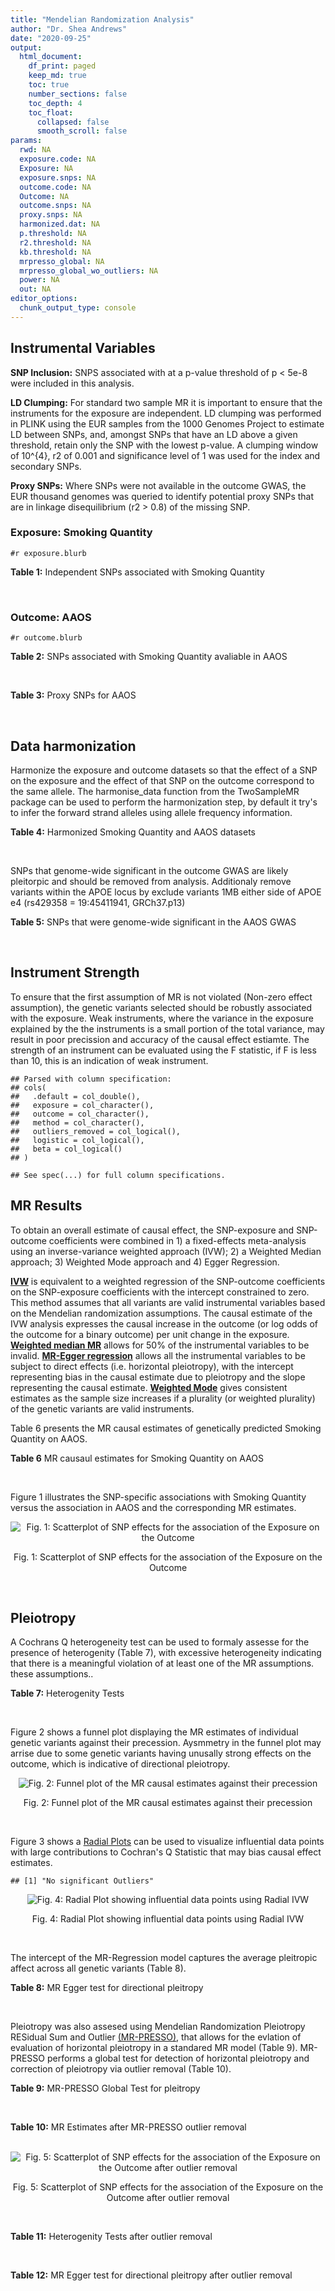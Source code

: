 ```yaml
---
title: "Mendelian Randomization Analysis"
author: "Dr. Shea Andrews"
date: "2020-09-25"
output:
  html_document:
    df_print: paged
    keep_md: true
    toc: true
    number_sections: false
    toc_depth: 4
    toc_float:
      collapsed: false
      smooth_scroll: false
params:
  rwd: NA
  exposure.code: NA
  Exposure: NA
  exposure.snps: NA
  outcome.code: NA
  Outcome: NA
  outcome.snps: NA
  proxy.snps: NA
  harmonized.dat: NA
  p.threshold: NA
  r2.threshold: NA
  kb.threshold: NA
  mrpresso_global: NA
  mrpresso_global_wo_outliers: NA
  power: NA
  out: NA
editor_options:
  chunk_output_type: console
---
```







## Instrumental Variables
**SNP Inclusion:** SNPS associated with at a p-value threshold of p < 5e-8 were included in this analysis.
<br>

**LD Clumping:** For standard two sample MR it is important to ensure that the instruments for the exposure are independent. LD clumping was performed in PLINK using the EUR samples from the 1000 Genomes Project to estimate LD between SNPs, and, amongst SNPs that have an LD above a given threshold, retain only the SNP with the lowest p-value. A clumping window of 10^{4}, r2 of 0.001 and significance level of 1 was used for the index and secondary SNPs.
<br>

**Proxy SNPs:** Where SNPs were not available in the outcome GWAS, the EUR thousand genomes was queried to identify potential proxy SNPs that are in linkage disequilibrium (r2 > 0.8) of the missing SNP.
<br>

### Exposure: Smoking Quantity
`#r exposure.blurb`
<br>

**Table 1:** Independent SNPs associated with Smoking Quantity
<div data-pagedtable="false">
  <script data-pagedtable-source type="application/json">
{"columns":[{"label":["SNP"],"name":[1],"type":["chr"],"align":["left"]},{"label":["CHROM"],"name":[2],"type":["dbl"],"align":["right"]},{"label":["POS"],"name":[3],"type":["dbl"],"align":["right"]},{"label":["REF"],"name":[4],"type":["chr"],"align":["left"]},{"label":["ALT"],"name":[5],"type":["chr"],"align":["left"]},{"label":["AF"],"name":[6],"type":["dbl"],"align":["right"]},{"label":["BETA"],"name":[7],"type":["dbl"],"align":["right"]},{"label":["SE"],"name":[8],"type":["dbl"],"align":["right"]},{"label":["Z"],"name":[9],"type":["dbl"],"align":["right"]},{"label":["P"],"name":[10],"type":["dbl"],"align":["right"]},{"label":["N"],"name":[11],"type":["dbl"],"align":["right"]},{"label":["TRAIT"],"name":[12],"type":["chr"],"align":["left"]}],"data":[{"1":"rs6663484","2":"1","3":"33878554","4":"T","5":"G","6":"0.3572470","7":"0.009431570","8":"0.001715454","9":"5.498","10":"3.843e-08","11":"335394","12":"Cigarettes_Per_Day"},{"1":"rs11264100","2":"1","3":"35591626","4":"A","5":"G","6":"0.8814240","7":"-0.010396900","8":"0.001714250","9":"-6.065","10":"1.323e-09","11":"335394","12":"Cigarettes_Per_Day"},{"1":"rs2072659","2":"1","3":"154548521","4":"C","5":"G","6":"0.1007260","7":"-0.012620500","8":"0.001711486","9":"-7.374","10":"1.659e-13","11":"335394","12":"Cigarettes_Per_Day"},{"1":"rs34973462","2":"1","3":"175993820","4":"C","5":"T","6":"0.4145770","7":"0.010078692","8":"0.001714646","9":"5.878","10":"4.157e-09","11":"335394","12":"Cigarettes_Per_Day"},{"1":"rs7599488","2":"2","3":"60718347","4":"C","5":"T","6":"0.4428680","7":"0.009946318","8":"0.001709871","9":"5.817","10":"5.974e-09","11":"337334","12":"Cigarettes_Per_Day"},{"1":"rs78408772","2":"2","3":"62710608","4":"C","5":"T","6":"0.0813701","7":"-0.009453846","8":"0.001710484","9":"-5.527","10":"3.250e-08","11":"337334","12":"Cigarettes_Per_Day"},{"1":"rs10204824","2":"2","3":"148372720","4":"A","5":"G","6":"0.5798550","7":"-0.012300300","8":"0.001706952","9":"-7.206","10":"5.754e-13","11":"337334","12":"Cigarettes_Per_Day"},{"1":"rs2084533","2":"3","3":"16872929","4":"C","5":"T","6":"0.3500730","7":"0.010643680","8":"0.001709005","9":"6.228","10":"4.718e-10","11":"337334","12":"Cigarettes_Per_Day"},{"1":"rs7431710","2":"3","3":"48935583","4":"G","5":"A","6":"0.6480000","7":"-0.012329218","8":"0.001711441","9":"-7.204","10":"5.832e-13","11":"335553","12":"Cigarettes_Per_Day"},{"1":"rs58889493","2":"3","3":"85622699","4":"T","5":"A","6":"0.6837700","7":"0.009410614","8":"0.001715074","9":"5.487","10":"4.095e-08","11":"335553","12":"Cigarettes_Per_Day"},{"1":"rs699165","2":"3","3":"136224697","4":"A","5":"G","6":"0.8056560","7":"0.009942930","8":"0.001709877","9":"5.815","10":"6.079e-09","11":"337334","12":"Cigarettes_Per_Day"},{"1":"rs28813180","2":"3","3":"158083918","4":"G","5":"A","6":"0.5027290","7":"-0.011008200","8":"0.001708552","9":"-6.443","10":"1.169e-10","11":"337334","12":"Cigarettes_Per_Day"},{"1":"rs1024323","2":"4","3":"3006043","4":"C","5":"T","6":"0.4675490","7":"-0.009949721","8":"0.001709868","9":"-5.819","10":"5.926e-09","11":"337334","12":"Cigarettes_Per_Day"},{"1":"rs11940255","2":"4","3":"67086288","4":"G","5":"A","6":"0.6773900","7":"-0.010943792","8":"0.001708633","9":"-6.405","10":"1.504e-10","11":"337334","12":"Cigarettes_Per_Day"},{"1":"rs10018253","2":"4","3":"67961464","4":"A","5":"C","6":"0.3268620","7":"0.022056800","8":"0.003634931","9":"6.068","10":"1.295e-09","11":"73380","12":"Cigarettes_Per_Day"},{"1":"rs7766641","2":"6","3":"26184102","4":"G","5":"A","6":"0.3434330","7":"-0.010904588","8":"0.001713211","9":"-6.365","10":"1.954e-10","11":"335553","12":"Cigarettes_Per_Day"},{"1":"rs215600","2":"7","3":"32333642","4":"G","5":"A","6":"0.6815510","7":"-0.016194228","8":"0.001702147","9":"-9.514","10":"1.829e-21","11":"337334","12":"Cigarettes_Per_Day"},{"1":"rs62447179","2":"7","3":"50339609","4":"G","5":"A","6":"0.3121600","7":"-0.009971783","8":"0.001709839","9":"-5.832","10":"5.466e-09","11":"337334","12":"Cigarettes_Per_Day"},{"1":"rs2741351","2":"8","3":"27418040","4":"A","5":"C","6":"0.8433190","7":"0.011704500","8":"0.001707690","9":"6.854","10":"7.189e-12","11":"337334","12":"Cigarettes_Per_Day"},{"1":"rs4236926","2":"8","3":"42578059","4":"T","5":"G","6":"0.7646630","7":"0.020466200","8":"0.001696893","9":"12.061","10":"1.700e-33","11":"337334","12":"Cigarettes_Per_Day"},{"1":"rs790564","2":"8","3":"64604218","4":"A","5":"C","6":"0.7583510","7":"-0.011035300","8":"0.001708519","9":"-6.459","10":"1.055e-10","11":"337334","12":"Cigarettes_Per_Day"},{"1":"rs112151537","2":"9","3":"136455785","4":"C","5":"T","6":"0.0419238","7":"0.012560790","8":"0.001706629","9":"7.360","10":"1.833e-13","11":"337334","12":"Cigarettes_Per_Day"},{"1":"rs3025383","2":"9","3":"136502369","4":"T","5":"C","6":"0.1737550","7":"-0.017286900","8":"0.001700802","9":"-10.164","10":"2.856e-24","11":"337334","12":"Cigarettes_Per_Day"},{"1":"rs11186852","2":"10","3":"93962124","4":"T","5":"C","6":"0.2589970","7":"0.009375700","8":"0.001710582","9":"5.481","10":"4.225e-08","11":"337334","12":"Cigarettes_Per_Day"},{"1":"rs7951365","2":"11","3":"16377044","4":"T","5":"C","6":"0.2905450","7":"0.011608000","8":"0.001707809","9":"6.797","10":"1.066e-11","11":"337334","12":"Cigarettes_Per_Day"},{"1":"rs10742683","2":"11","3":"43667625","4":"G","5":"A","6":"0.4711050","7":"-0.009435166","8":"0.001710509","9":"-5.516","10":"3.470e-08","11":"337334","12":"Cigarettes_Per_Day"},{"1":"rs113001570","2":"11","3":"46737412","4":"A","5":"T","6":"0.0538378","7":"0.010525000","8":"0.001709153","9":"6.158","10":"7.383e-10","11":"337334","12":"Cigarettes_Per_Day"},{"1":"rs7125588","2":"11","3":"113436072","4":"A","5":"G","6":"0.3864800","7":"-0.011853500","8":"0.001707506","9":"-6.942","10":"3.875e-12","11":"337334","12":"Cigarettes_Per_Day"},{"1":"rs11846838","2":"14","3":"104184737","4":"G","5":"A","6":"0.3943150","7":"0.010082117","8":"0.001709703","9":"5.897","10":"3.700e-09","11":"337334","12":"Cigarettes_Per_Day"},{"1":"rs632811","2":"15","3":"59155050","4":"A","5":"G","6":"0.3428420","7":"-0.011826700","8":"0.001832742","9":"-6.453","10":"1.097e-10","11":"292829","12":"Cigarettes_Per_Day"},{"1":"rs10519203","2":"15","3":"78814046","4":"G","5":"A","6":"0.6650290","7":"-0.060766535","8":"0.001663652","9":"-36.526","10":"4.310e-292","11":"330721","12":"Cigarettes_Per_Day"},{"1":"rs4887093","2":"15","3":"79043853","4":"C","5":"G","6":"0.3424310","7":"-0.030542300","8":"0.003612337","9":"-8.455","10":"2.780e-17","11":"73380","12":"Cigarettes_Per_Day"},{"1":"rs182317","2":"15","3":"89943601","4":"G","5":"T","6":"0.3247800","7":"-0.010572371","8":"0.001726101","9":"-6.125","10":"9.082e-10","11":"330721","12":"Cigarettes_Per_Day"},{"1":"rs1592485","2":"16","3":"52093549","4":"C","5":"A","6":"0.6552290","7":"-0.011163824","8":"0.001713294","9":"-6.516","10":"7.210e-11","11":"335394","12":"Cigarettes_Per_Day"},{"1":"rs12924872","2":"16","3":"69552215","4":"C","5":"T","6":"0.4650860","7":"-0.009492899","8":"0.001715378","9":"-5.534","10":"3.130e-08","11":"335394","12":"Cigarettes_Per_Day"},{"1":"rs258321","2":"16","3":"89756473","4":"A","5":"G","6":"0.3990170","7":"0.011058400","8":"0.001713425","9":"6.454","10":"1.086e-10","11":"335394","12":"Cigarettes_Per_Day"},{"1":"rs4485470","2":"18","3":"62125063","4":"G","5":"A","6":"0.6147690","7":"-0.010643685","8":"0.001709005","9":"-6.228","10":"4.729e-10","11":"337334","12":"Cigarettes_Per_Day"},{"1":"rs59208569","2":"19","3":"4044424","4":"G","5":"C","6":"0.8391680","7":"0.010931927","8":"0.001708648","9":"6.398","10":"1.576e-10","11":"337334","12":"Cigarettes_Per_Day"},{"1":"rs34406232","2":"19","3":"41305530","4":"C","5":"A","6":"0.0251468","7":"-0.016630341","8":"0.001718543","9":"-9.677","10":"3.793e-22","11":"330721","12":"Cigarettes_Per_Day"},{"1":"rs56113850","2":"19","3":"41353107","4":"T","5":"C","6":"0.5750370","7":"0.036126600","8":"0.001694336","9":"21.322","10":"7.140e-101","11":"330721","12":"Cigarettes_Per_Day"},{"1":"rs117875279","2":"19","3":"41498715","4":"G","5":"A","6":"0.0172289","7":"-0.010721377","8":"0.001725914","9":"-6.212","10":"5.230e-10","11":"330721","12":"Cigarettes_Per_Day"},{"1":"rs6078373","2":"20","3":"11863500","4":"G","5":"A","6":"0.4282090","7":"0.011213272","8":"0.001708299","9":"6.564","10":"5.243e-11","11":"337334","12":"Cigarettes_Per_Day"},{"1":"rs1737894","2":"20","3":"31054702","4":"C","5":"G","6":"0.4553280","7":"0.011746800","8":"0.001707638","9":"6.879","10":"6.042e-12","11":"337334","12":"Cigarettes_Per_Day"},{"1":"rs2273500","2":"20","3":"61986949","4":"T","5":"C","6":"0.1678790","7":"0.018190100","8":"0.001699691","9":"10.702","10":"9.928e-27","11":"337334","12":"Cigarettes_Per_Day"},{"1":"rs7281463","2":"21","3":"40520783","4":"A","5":"C","6":"0.3389620","7":"0.009589740","8":"0.001710316","9":"5.607","10":"2.061e-08","11":"337334","12":"Cigarettes_Per_Day"}],"options":{"columns":{"min":{},"max":[10]},"rows":{"min":[10],"max":[10]},"pages":{}}}
  </script>
</div>
<br>

### Outcome: AAOS
`#r outcome.blurb`
<br>

**Table 2:** SNPs associated with Smoking Quantity avaliable in AAOS
<div data-pagedtable="false">
  <script data-pagedtable-source type="application/json">
{"columns":[{"label":["SNP"],"name":[1],"type":["chr"],"align":["left"]},{"label":["CHROM"],"name":[2],"type":["dbl"],"align":["right"]},{"label":["POS"],"name":[3],"type":["dbl"],"align":["right"]},{"label":["REF"],"name":[4],"type":["chr"],"align":["left"]},{"label":["ALT"],"name":[5],"type":["chr"],"align":["left"]},{"label":["AF"],"name":[6],"type":["dbl"],"align":["right"]},{"label":["BETA"],"name":[7],"type":["dbl"],"align":["right"]},{"label":["SE"],"name":[8],"type":["dbl"],"align":["right"]},{"label":["Z"],"name":[9],"type":["dbl"],"align":["right"]},{"label":["P"],"name":[10],"type":["dbl"],"align":["right"]},{"label":["N"],"name":[11],"type":["dbl"],"align":["right"]},{"label":["TRAIT"],"name":[12],"type":["chr"],"align":["left"]}],"data":[{"1":"rs6663484","2":"1","3":"33878554","4":"T","5":"G","6":"0.3541","7":"-0.0279","8":"0.0143","9":"-1.9510500","10":"0.051180","11":"40255","12":"AAOS"},{"1":"rs11264100","2":"1","3":"35591626","4":"A","5":"G","6":"0.8889","7":"-0.0297","8":"0.0420","9":"-0.7071430","10":"0.479200","11":"40255","12":"AAOS"},{"1":"rs2072659","2":"1","3":"154548521","4":"C","5":"G","6":"0.1113","7":"-0.0228","8":"0.0518","9":"-0.4401540","10":"0.660300","11":"40255","12":"AAOS"},{"1":"rs34973462","2":"1","3":"175993820","4":"C","5":"T","6":"0.3430","7":"-0.0224","8":"0.0130","9":"-1.7230769","10":"0.085150","11":"40255","12":"AAOS"},{"1":"rs7599488","2":"2","3":"60718347","4":"C","5":"T","6":"0.4209","7":"-0.0049","8":"0.0195","9":"-0.2512821","10":"0.801700","11":"40255","12":"AAOS"},{"1":"rs78408772","2":"2","3":"62710608","4":"C","5":"T","6":"0.1124","7":"0.0333","8":"0.0419","9":"0.7947494","10":"0.426700","11":"40255","12":"AAOS"},{"1":"rs10204824","2":"2","3":"148372720","4":"A","5":"G","6":"0.6676","7":"-0.0262","8":"0.0273","9":"-0.9597070","10":"0.337300","11":"40255","12":"AAOS"},{"1":"rs2084533","2":"3","3":"16872929","4":"C","5":"T","6":"0.3091","7":"0.0099","8":"0.0132","9":"0.7500000","10":"0.455600","11":"40255","12":"AAOS"},{"1":"rs7431710","2":"3","3":"48935583","4":"G","5":"A","6":"0.6491","7":"0.0091","8":"0.0127","9":"0.7165354","10":"0.472700","11":"40255","12":"AAOS"},{"1":"rs58889493","2":"3","3":"85622699","4":"T","5":"A","6":"0.6195","7":"0.0227","8":"0.0263","9":"0.8631179","10":"0.387400","11":"40255","12":"AAOS"},{"1":"rs699165","2":"3","3":"136224697","4":"A","5":"G","6":"0.7263","7":"-0.0186","8":"0.0293","9":"-0.6348120","10":"0.524800","11":"40255","12":"AAOS"},{"1":"rs28813180","2":"3","3":"158083918","4":"G","5":"A","6":"0.5016","7":"0.0036","8":"0.0121","9":"0.2975207","10":"0.767500","11":"40255","12":"AAOS"},{"1":"rs1024323","2":"4","3":"3006043","4":"C","5":"T","6":"0.3766","7":"-0.0026","8":"0.0124","9":"-0.2096774","10":"0.833100","11":"40255","12":"AAOS"},{"1":"rs11940255","2":"4","3":"67086288","4":"G","5":"A","6":"0.6939","7":"-0.0251","8":"0.0148","9":"-1.6959459","10":"0.089990","11":"40255","12":"AAOS"},{"1":"rs10018253","2":"4","3":"67961464","4":"A","5":"C","6":"0.2547","7":"-0.0114","8":"0.0139","9":"-0.8201440","10":"0.414300","11":"40255","12":"AAOS"},{"1":"rs7766641","2":"6","3":"26184102","4":"G","5":"A","6":"0.2708","7":"0.0023","8":"0.0212","9":"0.1084906","10":"0.914700","11":"40255","12":"AAOS"},{"1":"rs215600","2":"7","3":"32333642","4":"G","5":"A","6":"0.6426","7":"-0.0250","8":"0.0126","9":"-1.9841270","10":"0.046860","11":"40255","12":"AAOS"},{"1":"rs62447179","2":"7","3":"50339609","4":"G","5":"A","6":"0.2907","7":"0.0113","8":"0.0151","9":"0.7483444","10":"0.453100","11":"40255","12":"AAOS"},{"1":"rs2741351","2":"8","3":"27418040","4":"A","5":"C","6":"0.8331","7":"0.0329","8":"0.0253","9":"1.3004000","10":"0.192500","11":"40255","12":"AAOS"},{"1":"rs4236926","2":"8","3":"42578059","4":"T","5":"G","6":"0.7782","7":"0.0377","8":"0.0233","9":"1.6180300","10":"0.105000","11":"40255","12":"AAOS"},{"1":"rs790564","2":"8","3":"64604218","4":"A","5":"C","6":"0.7271","7":"0.0210","8":"0.0151","9":"1.3907300","10":"0.165400","11":"40255","12":"AAOS"},{"1":"rs112151537","2":"9","3":"136455785","4":"C","5":"T","6":"0.0521","7":"-0.0097","8":"0.0734","9":"-0.1321526","10":"0.894700","11":"40255","12":"AAOS"},{"1":"rs3025383","2":"9","3":"136502369","4":"T","5":"C","6":"0.1812","7":"-0.0328","8":"0.0255","9":"-1.2862700","10":"0.197700","11":"40255","12":"AAOS"},{"1":"rs11186852","2":"10","3":"93962124","4":"T","5":"C","6":"0.2868","7":"-0.0056","8":"0.0150","9":"-0.3733330","10":"0.709900","11":"40255","12":"AAOS"},{"1":"rs7951365","2":"11","3":"16377044","4":"T","5":"C","6":"0.3203","7":"0.0415","8":"0.0131","9":"3.1679400","10":"0.001540","11":"40255","12":"AAOS"},{"1":"rs10742683","2":"11","3":"43667625","4":"G","5":"A","6":"0.4129","7":"-0.0102","8":"0.0193","9":"-0.5284974","10":"0.597800","11":"40255","12":"AAOS"},{"1":"rs113001570","2":"11","3":"46737412","4":"A","5":"T","6":"0.0548","7":"-0.0105","8":"0.0589","9":"-0.1782680","10":"0.858700","11":"40255","12":"AAOS"},{"1":"rs7125588","2":"11","3":"113436072","4":"A","5":"G","6":"0.4382","7":"-0.0224","8":"0.0123","9":"-1.8211400","10":"0.068210","11":"40255","12":"AAOS"},{"1":"rs11846838","2":"14","3":"104184737","4":"G","5":"A","6":"0.3064","7":"-0.0373","8":"0.0281","9":"-1.3274021","10":"0.183700","11":"40255","12":"AAOS"},{"1":"rs632811","2":"15","3":"59155050","4":"A","5":"G","6":"0.3167","7":"-0.0841","8":"0.0285","9":"-2.9508800","10":"0.003204","11":"40255","12":"AAOS"},{"1":"rs10519203","2":"15","3":"78814046","4":"G","5":"A","6":"0.6596","7":"0.0016","8":"0.0129","9":"0.1240310","10":"0.901300","11":"40255","12":"AAOS"},{"1":"rs4887093","2":"15","3":"79043853","4":"C","5":"T","6":"0.9711","7":"0.1480","8":"0.1435","9":"1.0313589","10":"0.302300","11":"40255","12":"AAOS"},{"1":"rs182317","2":"15","3":"89943601","4":"G","5":"T","6":"0.3373","7":"0.0030","8":"0.0277","9":"0.1083032","10":"0.912500","11":"40255","12":"AAOS"},{"1":"rs1592485","2":"16","3":"52093549","4":"C","5":"A","6":"0.6119","7":"-0.0171","8":"0.0124","9":"-1.3790323","10":"0.166500","11":"40255","12":"AAOS"},{"1":"rs12924872","2":"16","3":"69552215","4":"C","5":"T","6":"0.4668","7":"-0.0181","8":"0.0137","9":"-1.3211679","10":"0.187800","11":"40255","12":"AAOS"},{"1":"rs258321","2":"16","3":"89756473","4":"A","5":"G","6":"0.4758","7":"-0.0198","8":"0.0260","9":"-0.7615380","10":"0.447500","11":"40255","12":"AAOS"},{"1":"rs4485470","2":"18","3":"62125063","4":"G","5":"A","6":"0.5787","7":"-0.0376","8":"0.0261","9":"-1.4406130","10":"0.149900","11":"40255","12":"AAOS"},{"1":"rs59208569","2":"19","3":"4044424","4":"G","5":"C","6":"0.8208","7":"0.0491","8":"0.0365","9":"1.3452055","10":"0.179200","11":"40255","12":"AAOS"},{"1":"rs34406232","2":"19","3":"41305530","4":"C","5":"A","6":"0.0234","7":"0.0541","8":"0.0453","9":"1.1942605","10":"0.232700","11":"40255","12":"AAOS"},{"1":"rs56113850","2":"19","3":"41353107","4":"T","5":"C","6":"0.5553","7":"-0.0297","8":"0.0289","9":"-1.0276800","10":"0.303700","11":"40255","12":"AAOS"},{"1":"rs117875279","2":"19","3":"41498715","4":"G","5":"A","6":"0.0116","7":"0.0813","8":"0.0664","9":"1.2243976","10":"0.220900","11":"40255","12":"AAOS"},{"1":"rs6078373","2":"20","3":"11863500","4":"G","5":"A","6":"0.3981","7":"0.0067","8":"0.0125","9":"0.5360000","10":"0.589300","11":"40255","12":"AAOS"},{"1":"rs1737894","2":"20","3":"31054702","4":"C","5":"G","6":"0.3784","7":"-0.0050","8":"0.0195","9":"-0.2564100","10":"0.797800","11":"40255","12":"AAOS"},{"1":"rs2273500","2":"20","3":"61986949","4":"T","5":"C","6":"0.1516","7":"0.0176","8":"0.0443","9":"0.3972910","10":"0.690300","11":"40255","12":"AAOS"},{"1":"rs7281463","2":"21","3":"40520783","4":"A","5":"C","6":"0.4175","7":"-0.0183","8":"0.0137","9":"-1.3357700","10":"0.181800","11":"40255","12":"AAOS"}],"options":{"columns":{"min":{},"max":[10]},"rows":{"min":[10],"max":[10]},"pages":{}}}
  </script>
</div>
<br>

**Table 3:** Proxy SNPs for AAOS
<div data-pagedtable="false">
  <script data-pagedtable-source type="application/json">
{"columns":[{"label":["proxy.outcome"],"name":[1],"type":["lgl"],"align":["right"]},{"label":["target_snp"],"name":[2],"type":["lgl"],"align":["right"]},{"label":["proxy_snp"],"name":[3],"type":["lgl"],"align":["right"]},{"label":["ld.r2"],"name":[4],"type":["lgl"],"align":["right"]},{"label":["Dprime"],"name":[5],"type":["lgl"],"align":["right"]},{"label":["ref.proxy"],"name":[6],"type":["lgl"],"align":["right"]},{"label":["alt.proxy"],"name":[7],"type":["lgl"],"align":["right"]},{"label":["CHROM"],"name":[8],"type":["lgl"],"align":["right"]},{"label":["POS"],"name":[9],"type":["lgl"],"align":["right"]},{"label":["ALT.proxy"],"name":[10],"type":["lgl"],"align":["right"]},{"label":["REF.proxy"],"name":[11],"type":["lgl"],"align":["right"]},{"label":["AF"],"name":[12],"type":["lgl"],"align":["right"]},{"label":["BETA"],"name":[13],"type":["lgl"],"align":["right"]},{"label":["SE"],"name":[14],"type":["lgl"],"align":["right"]},{"label":["P"],"name":[15],"type":["lgl"],"align":["right"]},{"label":["N"],"name":[16],"type":["lgl"],"align":["right"]},{"label":["ref"],"name":[17],"type":["lgl"],"align":["right"]},{"label":["alt"],"name":[18],"type":["lgl"],"align":["right"]},{"label":["ALT"],"name":[19],"type":["lgl"],"align":["right"]},{"label":["REF"],"name":[20],"type":["lgl"],"align":["right"]},{"label":["PHASE"],"name":[21],"type":["lgl"],"align":["right"]}],"data":[{"1":"NA","2":"NA","3":"NA","4":"NA","5":"NA","6":"NA","7":"NA","8":"NA","9":"NA","10":"NA","11":"NA","12":"NA","13":"NA","14":"NA","15":"NA","16":"NA","17":"NA","18":"NA","19":"NA","20":"NA","21":"NA"}],"options":{"columns":{"min":{},"max":[10]},"rows":{"min":[10],"max":[10]},"pages":{}}}
  </script>
</div>
<br>

## Data harmonization
Harmonize the exposure and outcome datasets so that the effect of a SNP on the exposure and the effect of that SNP on the outcome correspond to the same allele. The harmonise_data function from the TwoSampleMR package can be used to perform the harmonization step, by default it try's to infer the forward strand alleles using allele frequency information.
<br>

**Table 4:** Harmonized Smoking Quantity and AAOS datasets
<div data-pagedtable="false">
  <script data-pagedtable-source type="application/json">
{"columns":[{"label":["SNP"],"name":[1],"type":["chr"],"align":["left"]},{"label":["effect_allele.exposure"],"name":[2],"type":["chr"],"align":["left"]},{"label":["other_allele.exposure"],"name":[3],"type":["chr"],"align":["left"]},{"label":["effect_allele.outcome"],"name":[4],"type":["chr"],"align":["left"]},{"label":["other_allele.outcome"],"name":[5],"type":["chr"],"align":["left"]},{"label":["beta.exposure"],"name":[6],"type":["dbl"],"align":["right"]},{"label":["beta.outcome"],"name":[7],"type":["dbl"],"align":["right"]},{"label":["eaf.exposure"],"name":[8],"type":["dbl"],"align":["right"]},{"label":["eaf.outcome"],"name":[9],"type":["dbl"],"align":["right"]},{"label":["remove"],"name":[10],"type":["lgl"],"align":["right"]},{"label":["palindromic"],"name":[11],"type":["lgl"],"align":["right"]},{"label":["ambiguous"],"name":[12],"type":["lgl"],"align":["right"]},{"label":["id.outcome"],"name":[13],"type":["chr"],"align":["left"]},{"label":["chr.outcome"],"name":[14],"type":["dbl"],"align":["right"]},{"label":["pos.outcome"],"name":[15],"type":["dbl"],"align":["right"]},{"label":["se.outcome"],"name":[16],"type":["dbl"],"align":["right"]},{"label":["z.outcome"],"name":[17],"type":["dbl"],"align":["right"]},{"label":["pval.outcome"],"name":[18],"type":["dbl"],"align":["right"]},{"label":["samplesize.outcome"],"name":[19],"type":["dbl"],"align":["right"]},{"label":["outcome"],"name":[20],"type":["chr"],"align":["left"]},{"label":["mr_keep.outcome"],"name":[21],"type":["lgl"],"align":["right"]},{"label":["pval_origin.outcome"],"name":[22],"type":["chr"],"align":["left"]},{"label":["chr.exposure"],"name":[23],"type":["dbl"],"align":["right"]},{"label":["pos.exposure"],"name":[24],"type":["dbl"],"align":["right"]},{"label":["se.exposure"],"name":[25],"type":["dbl"],"align":["right"]},{"label":["z.exposure"],"name":[26],"type":["dbl"],"align":["right"]},{"label":["pval.exposure"],"name":[27],"type":["dbl"],"align":["right"]},{"label":["samplesize.exposure"],"name":[28],"type":["dbl"],"align":["right"]},{"label":["exposure"],"name":[29],"type":["chr"],"align":["left"]},{"label":["mr_keep.exposure"],"name":[30],"type":["lgl"],"align":["right"]},{"label":["pval_origin.exposure"],"name":[31],"type":["chr"],"align":["left"]},{"label":["id.exposure"],"name":[32],"type":["chr"],"align":["left"]},{"label":["action"],"name":[33],"type":["dbl"],"align":["right"]},{"label":["mr_keep"],"name":[34],"type":["lgl"],"align":["right"]},{"label":["pt"],"name":[35],"type":["dbl"],"align":["right"]},{"label":["pleitropy_keep"],"name":[36],"type":["lgl"],"align":["right"]},{"label":["mrpresso_RSSobs"],"name":[37],"type":["dbl"],"align":["right"]},{"label":["mrpresso_pval"],"name":[38],"type":["dbl"],"align":["right"]},{"label":["mrpresso_keep"],"name":[39],"type":["lgl"],"align":["right"]}],"data":[{"1":"rs10018253","2":"C","3":"A","4":"C","5":"A","6":"0.022056800","7":"-0.0114","8":"0.3268620","9":"0.2547","10":"FALSE","11":"FALSE","12":"FALSE","13":"TM1ur5","14":"4","15":"67961464","16":"0.0139","17":"-0.8201440","18":"0.414300","19":"40255","20":"Huang2017aaos","21":"TRUE","22":"reported","23":"4","24":"67961464","25":"0.003634931","26":"6.068","27":"1.295e-09","28":"73380","29":"Liu2019smkcpd23andMe","30":"TRUE","31":"reported","32":"CFc4qX","33":"2","34":"TRUE","35":"5e-08","36":"TRUE","37":"2.521390e-04","38":"1.0000","39":"TRUE"},{"1":"rs10204824","2":"G","3":"A","4":"G","5":"A","6":"-0.012300300","7":"-0.0262","8":"0.5798550","9":"0.6676","10":"FALSE","11":"FALSE","12":"FALSE","13":"TM1ur5","14":"2","15":"148372720","16":"0.0273","17":"-0.9597070","18":"0.337300","19":"40255","20":"Huang2017aaos","21":"TRUE","22":"reported","23":"2","24":"148372720","25":"0.001706952","26":"-7.206","27":"5.754e-13","28":"337334","29":"Liu2019smkcpd23andMe","30":"TRUE","31":"reported","32":"CFc4qX","33":"2","34":"TRUE","35":"5e-08","36":"TRUE","37":"5.927172e-04","38":"1.0000","39":"TRUE"},{"1":"rs1024323","2":"T","3":"C","4":"T","5":"C","6":"-0.009949721","7":"-0.0026","8":"0.4675490","9":"0.3766","10":"FALSE","11":"FALSE","12":"FALSE","13":"TM1ur5","14":"4","15":"3006043","16":"0.0124","17":"-0.2096774","18":"0.833100","19":"40255","20":"Huang2017aaos","21":"TRUE","22":"reported","23":"4","24":"3006043","25":"0.001709868","26":"-5.819","27":"5.926e-09","28":"337334","29":"Liu2019smkcpd23andMe","30":"TRUE","31":"reported","32":"CFc4qX","33":"2","34":"TRUE","35":"5e-08","36":"TRUE","37":"1.042873e-06","38":"1.0000","39":"TRUE"},{"1":"rs10519203","2":"A","3":"G","4":"A","5":"G","6":"-0.060766535","7":"0.0016","8":"0.6650290","9":"0.6596","10":"FALSE","11":"FALSE","12":"FALSE","13":"TM1ur5","14":"15","15":"78814046","16":"0.0129","17":"0.1240310","18":"0.901300","19":"40255","20":"Huang2017aaos","21":"TRUE","22":"reported","23":"15","24":"78814046","25":"0.001663652","26":"-36.526","27":"1.000e-200","28":"330721","29":"Liu2019smkcpd23andMe","30":"TRUE","31":"reported","32":"CFc4qX","33":"2","34":"TRUE","35":"5e-08","36":"TRUE","37":"5.677560e-04","38":"1.0000","39":"TRUE"},{"1":"rs10742683","2":"A","3":"G","4":"A","5":"G","6":"-0.009435166","7":"-0.0102","8":"0.4711050","9":"0.4129","10":"FALSE","11":"FALSE","12":"FALSE","13":"TM1ur5","14":"11","15":"43667625","16":"0.0193","17":"-0.5284974","18":"0.597800","19":"40255","20":"Huang2017aaos","21":"TRUE","22":"reported","23":"11","24":"43667625","25":"0.001710509","26":"-5.516","27":"3.470e-08","28":"337334","29":"Liu2019smkcpd23andMe","30":"TRUE","31":"reported","32":"CFc4qX","33":"2","34":"TRUE","35":"5e-08","36":"TRUE","37":"7.634323e-05","38":"1.0000","39":"TRUE"},{"1":"rs11186852","2":"C","3":"T","4":"C","5":"T","6":"0.009375700","7":"-0.0056","8":"0.2589970","9":"0.2868","10":"FALSE","11":"FALSE","12":"FALSE","13":"TM1ur5","14":"10","15":"93962124","16":"0.0150","17":"-0.3733330","18":"0.709900","19":"40255","20":"Huang2017aaos","21":"TRUE","22":"reported","23":"10","24":"93962124","25":"0.001710582","26":"5.481","27":"4.225e-08","28":"337334","29":"Liu2019smkcpd23andMe","30":"TRUE","31":"reported","32":"CFc4qX","33":"2","34":"TRUE","35":"5e-08","36":"TRUE","37":"5.138743e-05","38":"1.0000","39":"TRUE"},{"1":"rs112151537","2":"T","3":"C","4":"T","5":"C","6":"0.012560790","7":"-0.0097","8":"0.0419238","9":"0.0521","10":"FALSE","11":"FALSE","12":"FALSE","13":"TM1ur5","14":"9","15":"136455785","16":"0.0734","17":"-0.1321526","18":"0.894700","19":"40255","20":"Huang2017aaos","21":"TRUE","22":"reported","23":"9","24":"136455785","25":"0.001706629","26":"7.360","27":"1.833e-13","28":"337334","29":"Liu2019smkcpd23andMe","30":"TRUE","31":"reported","32":"CFc4qX","33":"2","34":"TRUE","35":"5e-08","36":"TRUE","37":"1.373777e-04","38":"1.0000","39":"TRUE"},{"1":"rs11264100","2":"G","3":"A","4":"G","5":"A","6":"-0.010396900","7":"-0.0297","8":"0.8814240","9":"0.8889","10":"FALSE","11":"FALSE","12":"FALSE","13":"TM1ur5","14":"1","15":"35591626","16":"0.0420","17":"-0.7071430","18":"0.479200","19":"40255","20":"Huang2017aaos","21":"TRUE","22":"reported","23":"1","24":"35591626","25":"0.001714250","26":"-6.065","27":"1.323e-09","28":"335394","29":"Liu2019smkcpd23andMe","30":"TRUE","31":"reported","32":"CFc4qX","33":"2","34":"TRUE","35":"5e-08","36":"TRUE","37":"7.881869e-04","38":"1.0000","39":"TRUE"},{"1":"rs113001570","2":"T","3":"A","4":"T","5":"A","6":"0.010525000","7":"-0.0105","8":"0.0538378","9":"0.0548","10":"FALSE","11":"TRUE","12":"FALSE","13":"TM1ur5","14":"11","15":"46737412","16":"0.0589","17":"-0.1782680","18":"0.858700","19":"40255","20":"Huang2017aaos","21":"TRUE","22":"reported","23":"11","24":"46737412","25":"0.001709153","26":"6.158","27":"7.383e-10","28":"337334","29":"Liu2019smkcpd23andMe","30":"TRUE","31":"reported","32":"CFc4qX","33":"2","34":"TRUE","35":"5e-08","36":"TRUE","37":"1.487352e-04","38":"1.0000","39":"TRUE"},{"1":"rs117875279","2":"A","3":"G","4":"A","5":"G","6":"-0.010721377","7":"0.0813","8":"0.0172289","9":"0.0116","10":"FALSE","11":"FALSE","12":"FALSE","13":"TM1ur5","14":"19","15":"41498715","16":"0.0664","17":"1.2243976","18":"0.220900","19":"40255","20":"Huang2017aaos","21":"TRUE","22":"reported","23":"19","24":"41498715","25":"0.001725914","26":"-6.212","27":"5.230e-10","28":"330721","29":"Liu2019smkcpd23andMe","30":"TRUE","31":"reported","32":"CFc4qX","33":"2","34":"TRUE","35":"5e-08","36":"TRUE","37":"6.900481e-03","38":"1.0000","39":"TRUE"},{"1":"rs11846838","2":"A","3":"G","4":"A","5":"G","6":"0.010082117","7":"-0.0373","8":"0.3943150","9":"0.3064","10":"FALSE","11":"FALSE","12":"FALSE","13":"TM1ur5","14":"14","15":"104184737","16":"0.0281","17":"-1.3274021","18":"0.183700","19":"40255","20":"Huang2017aaos","21":"TRUE","22":"reported","23":"14","24":"104184737","25":"0.001709703","26":"5.897","27":"3.700e-09","28":"337334","29":"Liu2019smkcpd23andMe","30":"TRUE","31":"reported","32":"CFc4qX","33":"2","34":"TRUE","35":"5e-08","36":"TRUE","37":"1.523672e-03","38":"1.0000","39":"TRUE"},{"1":"rs11940255","2":"A","3":"G","4":"A","5":"G","6":"-0.010943792","7":"-0.0251","8":"0.6773900","9":"0.6939","10":"FALSE","11":"FALSE","12":"FALSE","13":"TM1ur5","14":"4","15":"67086288","16":"0.0148","17":"-1.6959459","18":"0.089990","19":"40255","20":"Huang2017aaos","21":"TRUE","22":"reported","23":"4","24":"67086288","25":"0.001708633","26":"-6.405","27":"1.504e-10","28":"337334","29":"Liu2019smkcpd23andMe","30":"TRUE","31":"reported","32":"CFc4qX","33":"2","34":"TRUE","35":"5e-08","36":"TRUE","37":"5.594126e-04","38":"1.0000","39":"TRUE"},{"1":"rs12924872","2":"T","3":"C","4":"T","5":"C","6":"-0.009492899","7":"-0.0181","8":"0.4650860","9":"0.4668","10":"FALSE","11":"FALSE","12":"FALSE","13":"TM1ur5","14":"16","15":"69552215","16":"0.0137","17":"-1.3211679","18":"0.187800","19":"40255","20":"Huang2017aaos","21":"TRUE","22":"reported","23":"16","24":"69552215","25":"0.001715378","26":"-5.534","27":"3.130e-08","28":"335394","29":"Liu2019smkcpd23andMe","30":"TRUE","31":"reported","32":"CFc4qX","33":"2","34":"TRUE","35":"5e-08","36":"TRUE","37":"2.812021e-04","38":"1.0000","39":"TRUE"},{"1":"rs1592485","2":"A","3":"C","4":"A","5":"C","6":"-0.011163824","7":"-0.0171","8":"0.6552290","9":"0.6119","10":"FALSE","11":"FALSE","12":"FALSE","13":"TM1ur5","14":"16","15":"52093549","16":"0.0124","17":"-1.3790323","18":"0.166500","19":"40255","20":"Huang2017aaos","21":"TRUE","22":"reported","23":"16","24":"52093549","25":"0.001713294","26":"-6.516","27":"7.210e-11","28":"335394","29":"Liu2019smkcpd23andMe","30":"TRUE","31":"reported","32":"CFc4qX","33":"2","34":"TRUE","35":"5e-08","36":"TRUE","37":"2.436734e-04","38":"1.0000","39":"TRUE"},{"1":"rs1737894","2":"G","3":"C","4":"G","5":"C","6":"0.011746800","7":"-0.0050","8":"0.4553280","9":"0.3784","10":"FALSE","11":"TRUE","12":"TRUE","13":"TM1ur5","14":"20","15":"31054702","16":"0.0195","17":"-0.2564100","18":"0.797800","19":"40255","20":"Huang2017aaos","21":"TRUE","22":"reported","23":"20","24":"31054702","25":"0.001707638","26":"6.879","27":"6.042e-12","28":"337334","29":"Liu2019smkcpd23andMe","30":"TRUE","31":"reported","32":"CFc4qX","33":"2","34":"FALSE","35":"5e-08","36":"TRUE","37":"NA","38":"NA","39":"NA"},{"1":"rs182317","2":"T","3":"G","4":"T","5":"G","6":"-0.010572371","7":"0.0030","8":"0.3247800","9":"0.3373","10":"FALSE","11":"FALSE","12":"FALSE","13":"TM1ur5","14":"15","15":"89943601","16":"0.0277","17":"0.1083032","18":"0.912500","19":"40255","20":"Huang2017aaos","21":"TRUE","22":"reported","23":"15","24":"89943601","25":"0.001726101","26":"-6.125","27":"9.082e-10","28":"330721","29":"Liu2019smkcpd23andMe","30":"TRUE","31":"reported","32":"CFc4qX","33":"2","34":"TRUE","35":"5e-08","36":"TRUE","37":"2.218696e-05","38":"1.0000","39":"TRUE"},{"1":"rs2072659","2":"G","3":"C","4":"G","5":"C","6":"-0.012620500","7":"-0.0228","8":"0.1007260","9":"0.1113","10":"FALSE","11":"TRUE","12":"FALSE","13":"TM1ur5","14":"1","15":"154548521","16":"0.0518","17":"-0.4401540","18":"0.660300","19":"40255","20":"Huang2017aaos","21":"TRUE","22":"reported","23":"1","24":"154548521","25":"0.001711486","26":"-7.374","27":"1.659e-13","28":"335394","29":"Liu2019smkcpd23andMe","30":"TRUE","31":"reported","32":"CFc4qX","33":"2","34":"TRUE","35":"5e-08","36":"TRUE","37":"4.329270e-04","38":"1.0000","39":"TRUE"},{"1":"rs2084533","2":"T","3":"C","4":"T","5":"C","6":"0.010643680","7":"0.0099","8":"0.3500730","9":"0.3091","10":"FALSE","11":"FALSE","12":"FALSE","13":"TM1ur5","14":"3","15":"16872929","16":"0.0132","17":"0.7500000","18":"0.455600","19":"40255","20":"Huang2017aaos","21":"TRUE","22":"reported","23":"3","24":"16872929","25":"0.001709005","26":"6.228","27":"4.718e-10","28":"337334","29":"Liu2019smkcpd23andMe","30":"TRUE","31":"reported","32":"CFc4qX","33":"2","34":"TRUE","35":"5e-08","36":"TRUE","37":"6.926084e-05","38":"1.0000","39":"TRUE"},{"1":"rs215600","2":"A","3":"G","4":"A","5":"G","6":"-0.016194228","7":"-0.0250","8":"0.6815510","9":"0.6426","10":"FALSE","11":"FALSE","12":"FALSE","13":"TM1ur5","14":"7","15":"32333642","16":"0.0126","17":"-1.9841270","18":"0.046860","19":"40255","20":"Huang2017aaos","21":"TRUE","22":"reported","23":"7","24":"32333642","25":"0.001702147","26":"-9.514","27":"1.829e-21","28":"337334","29":"Liu2019smkcpd23andMe","30":"TRUE","31":"reported","32":"CFc4qX","33":"2","34":"TRUE","35":"5e-08","36":"TRUE","37":"5.435851e-04","38":"1.0000","39":"TRUE"},{"1":"rs2273500","2":"C","3":"T","4":"C","5":"T","6":"0.018190100","7":"0.0176","8":"0.1678790","9":"0.1516","10":"FALSE","11":"FALSE","12":"FALSE","13":"TM1ur5","14":"20","15":"61986949","16":"0.0443","17":"0.3972910","18":"0.690300","19":"40255","20":"Huang2017aaos","21":"TRUE","22":"reported","23":"20","24":"61986949","25":"0.001699691","26":"10.702","27":"9.928e-27","28":"337334","29":"Liu2019smkcpd23andMe","30":"TRUE","31":"reported","32":"CFc4qX","33":"2","34":"TRUE","35":"5e-08","36":"TRUE","37":"2.173851e-04","38":"1.0000","39":"TRUE"},{"1":"rs258321","2":"G","3":"A","4":"G","5":"A","6":"0.011058400","7":"-0.0198","8":"0.3990170","9":"0.4758","10":"FALSE","11":"FALSE","12":"FALSE","13":"TM1ur5","14":"16","15":"89756473","16":"0.0260","17":"-0.7615380","18":"0.447500","19":"40255","20":"Huang2017aaos","21":"TRUE","22":"reported","23":"16","24":"89756473","25":"0.001713425","26":"6.454","27":"1.086e-10","28":"335394","29":"Liu2019smkcpd23andMe","30":"TRUE","31":"reported","32":"CFc4qX","33":"2","34":"TRUE","35":"5e-08","36":"TRUE","37":"4.693531e-04","38":"1.0000","39":"TRUE"},{"1":"rs2741351","2":"C","3":"A","4":"C","5":"A","6":"0.011704500","7":"0.0329","8":"0.8433190","9":"0.8331","10":"FALSE","11":"FALSE","12":"FALSE","13":"TM1ur5","14":"8","15":"27418040","16":"0.0253","17":"1.3004000","18":"0.192500","19":"40255","20":"Huang2017aaos","21":"TRUE","22":"reported","23":"8","24":"27418040","25":"0.001707690","26":"6.854","27":"7.189e-12","28":"337334","29":"Liu2019smkcpd23andMe","30":"TRUE","31":"reported","32":"CFc4qX","33":"2","34":"TRUE","35":"5e-08","36":"TRUE","37":"9.723269e-04","38":"1.0000","39":"TRUE"},{"1":"rs28813180","2":"A","3":"G","4":"A","5":"G","6":"-0.011008200","7":"0.0036","8":"0.5027290","9":"0.5016","10":"FALSE","11":"FALSE","12":"FALSE","13":"TM1ur5","14":"3","15":"158083918","16":"0.0121","17":"0.2975207","18":"0.767500","19":"40255","20":"Huang2017aaos","21":"TRUE","22":"reported","23":"3","24":"158083918","25":"0.001708552","26":"-6.443","27":"1.169e-10","28":"337334","29":"Liu2019smkcpd23andMe","30":"TRUE","31":"reported","32":"CFc4qX","33":"2","34":"TRUE","35":"5e-08","36":"TRUE","37":"2.993077e-05","38":"1.0000","39":"TRUE"},{"1":"rs3025383","2":"C","3":"T","4":"C","5":"T","6":"-0.017286900","7":"-0.0328","8":"0.1737550","9":"0.1812","10":"FALSE","11":"FALSE","12":"FALSE","13":"TM1ur5","14":"9","15":"136502369","16":"0.0255","17":"-1.2862700","18":"0.197700","19":"40255","20":"Huang2017aaos","21":"TRUE","22":"reported","23":"9","24":"136502369","25":"0.001700802","26":"-10.164","27":"2.856e-24","28":"337334","29":"Liu2019smkcpd23andMe","30":"TRUE","31":"reported","32":"CFc4qX","33":"2","34":"TRUE","35":"5e-08","36":"TRUE","37":"9.217051e-04","38":"1.0000","39":"TRUE"},{"1":"rs34406232","2":"A","3":"C","4":"A","5":"C","6":"-0.016630341","7":"0.0541","8":"0.0251468","9":"0.0234","10":"FALSE","11":"FALSE","12":"FALSE","13":"TM1ur5","14":"19","15":"41305530","16":"0.0453","17":"1.1942605","18":"0.232700","19":"40255","20":"Huang2017aaos","21":"TRUE","22":"reported","23":"19","24":"41305530","25":"0.001718543","26":"-9.677","27":"3.793e-22","28":"330721","29":"Liu2019smkcpd23andMe","30":"TRUE","31":"reported","32":"CFc4qX","33":"2","34":"TRUE","35":"5e-08","36":"TRUE","37":"3.242860e-03","38":"1.0000","39":"TRUE"},{"1":"rs34973462","2":"T","3":"C","4":"T","5":"C","6":"0.010078692","7":"-0.0224","8":"0.4145770","9":"0.3430","10":"FALSE","11":"FALSE","12":"FALSE","13":"TM1ur5","14":"1","15":"175993820","16":"0.0130","17":"-1.7230769","18":"0.085150","19":"40255","20":"Huang2017aaos","21":"TRUE","22":"reported","23":"1","24":"175993820","25":"0.001714646","26":"5.878","27":"4.157e-09","28":"335394","29":"Liu2019smkcpd23andMe","30":"TRUE","31":"reported","32":"CFc4qX","33":"2","34":"TRUE","35":"5e-08","36":"TRUE","37":"5.934534e-04","38":"1.0000","39":"TRUE"},{"1":"rs4236926","2":"G","3":"T","4":"G","5":"T","6":"0.020466200","7":"0.0377","8":"0.7646630","9":"0.7782","10":"FALSE","11":"FALSE","12":"FALSE","13":"TM1ur5","14":"8","15":"42578059","16":"0.0233","17":"1.6180300","18":"0.105000","19":"40255","20":"Huang2017aaos","21":"TRUE","22":"reported","23":"8","24":"42578059","25":"0.001696893","26":"12.061","27":"1.700e-33","28":"337334","29":"Liu2019smkcpd23andMe","30":"TRUE","31":"reported","32":"CFc4qX","33":"2","34":"TRUE","35":"5e-08","36":"TRUE","37":"1.229173e-03","38":"1.0000","39":"TRUE"},{"1":"rs4485470","2":"A","3":"G","4":"A","5":"G","6":"-0.010643685","7":"-0.0376","8":"0.6147690","9":"0.5787","10":"FALSE","11":"FALSE","12":"FALSE","13":"TM1ur5","14":"18","15":"62125063","16":"0.0261","17":"-1.4406130","18":"0.149900","19":"40255","20":"Huang2017aaos","21":"TRUE","22":"reported","23":"18","24":"62125063","25":"0.001709005","26":"-6.228","27":"4.729e-10","28":"337334","29":"Liu2019smkcpd23andMe","30":"TRUE","31":"reported","32":"CFc4qX","33":"2","34":"TRUE","35":"5e-08","36":"TRUE","37":"1.298597e-03","38":"1.0000","39":"TRUE"},{"1":"rs4887093","2":"G","3":"C","4":"T","5":"C","6":"-0.030542300","7":"0.1480","8":"0.3424310","9":"0.9711","10":"TRUE","11":"TRUE","12":"FALSE","13":"TM1ur5","14":"15","15":"79043853","16":"0.1435","17":"1.0313589","18":"0.302300","19":"40255","20":"Huang2017aaos","21":"TRUE","22":"reported","23":"15","24":"79043853","25":"0.003612337","26":"-8.455","27":"2.780e-17","28":"73380","29":"Liu2019smkcpd23andMe","30":"TRUE","31":"reported","32":"CFc4qX","33":"2","34":"FALSE","35":"5e-08","36":"TRUE","37":"NA","38":"NA","39":"NA"},{"1":"rs56113850","2":"C","3":"T","4":"C","5":"T","6":"0.036126600","7":"-0.0297","8":"0.5750370","9":"0.5553","10":"FALSE","11":"FALSE","12":"FALSE","13":"TM1ur5","14":"19","15":"41353107","16":"0.0289","17":"-1.0276800","18":"0.303700","19":"40255","20":"Huang2017aaos","21":"TRUE","22":"reported","23":"19","24":"41353107","25":"0.001694336","26":"21.322","27":"7.140e-101","28":"330721","29":"Liu2019smkcpd23andMe","30":"TRUE","31":"reported","32":"CFc4qX","33":"2","34":"TRUE","35":"5e-08","36":"TRUE","37":"1.357860e-03","38":"1.0000","39":"TRUE"},{"1":"rs58889493","2":"A","3":"T","4":"A","5":"T","6":"0.009410614","7":"0.0227","8":"0.6837700","9":"0.6195","10":"FALSE","11":"TRUE","12":"FALSE","13":"TM1ur5","14":"3","15":"85622699","16":"0.0263","17":"0.8631179","18":"0.387400","19":"40255","20":"Huang2017aaos","21":"TRUE","22":"reported","23":"3","24":"85622699","25":"0.001715074","26":"5.487","27":"4.095e-08","28":"335553","29":"Liu2019smkcpd23andMe","30":"TRUE","31":"reported","32":"CFc4qX","33":"2","34":"TRUE","35":"5e-08","36":"TRUE","37":"4.518327e-04","38":"1.0000","39":"TRUE"},{"1":"rs59208569","2":"C","3":"G","4":"C","5":"G","6":"0.010931927","7":"0.0491","8":"0.8391680","9":"0.8208","10":"FALSE","11":"TRUE","12":"FALSE","13":"TM1ur5","14":"19","15":"4044424","16":"0.0365","17":"1.3452055","18":"0.179200","19":"40255","20":"Huang2017aaos","21":"TRUE","22":"reported","23":"19","24":"4044424","25":"0.001708648","26":"6.398","27":"1.576e-10","28":"337334","29":"Liu2019smkcpd23andMe","30":"TRUE","31":"reported","32":"CFc4qX","33":"2","34":"TRUE","35":"5e-08","36":"TRUE","37":"2.251393e-03","38":"1.0000","39":"TRUE"},{"1":"rs6078373","2":"A","3":"G","4":"A","5":"G","6":"0.011213272","7":"0.0067","8":"0.4282090","9":"0.3981","10":"FALSE","11":"FALSE","12":"FALSE","13":"TM1ur5","14":"20","15":"11863500","16":"0.0125","17":"0.5360000","18":"0.589300","19":"40255","20":"Huang2017aaos","21":"TRUE","22":"reported","23":"20","24":"11863500","25":"0.001708299","26":"6.564","27":"5.243e-11","28":"337334","29":"Liu2019smkcpd23andMe","30":"TRUE","31":"reported","32":"CFc4qX","33":"2","34":"TRUE","35":"5e-08","36":"TRUE","37":"2.498230e-05","38":"1.0000","39":"TRUE"},{"1":"rs62447179","2":"A","3":"G","4":"A","5":"G","6":"-0.009971783","7":"0.0113","8":"0.3121600","9":"0.2907","10":"FALSE","11":"FALSE","12":"FALSE","13":"TM1ur5","14":"7","15":"50339609","16":"0.0151","17":"0.7483444","18":"0.453100","19":"40255","20":"Huang2017aaos","21":"TRUE","22":"reported","23":"7","24":"50339609","25":"0.001709839","26":"-5.832","27":"5.466e-09","28":"337334","29":"Liu2019smkcpd23andMe","30":"TRUE","31":"reported","32":"CFc4qX","33":"2","34":"TRUE","35":"5e-08","36":"TRUE","37":"1.698361e-04","38":"1.0000","39":"TRUE"},{"1":"rs632811","2":"G","3":"A","4":"G","5":"A","6":"-0.011826700","7":"-0.0841","8":"0.3428420","9":"0.3167","10":"FALSE","11":"FALSE","12":"FALSE","13":"TM1ur5","14":"15","15":"59155050","16":"0.0285","17":"-2.9508800","18":"0.003204","19":"40255","20":"Huang2017aaos","21":"TRUE","22":"reported","23":"15","24":"59155050","25":"0.001832742","26":"-6.453","27":"1.097e-10","28":"292829","29":"Liu2019smkcpd23andMe","30":"TRUE","31":"reported","32":"CFc4qX","33":"2","34":"TRUE","35":"5e-08","36":"TRUE","37":"6.812967e-03","38":"0.1591","39":"TRUE"},{"1":"rs6663484","2":"G","3":"T","4":"G","5":"T","6":"0.009431570","7":"-0.0279","8":"0.3572470","9":"0.3541","10":"FALSE","11":"FALSE","12":"FALSE","13":"TM1ur5","14":"1","15":"33878554","16":"0.0143","17":"-1.9510500","18":"0.051180","19":"40255","20":"Huang2017aaos","21":"TRUE","22":"reported","23":"1","24":"33878554","25":"0.001715454","26":"5.498","27":"3.843e-08","28":"335394","29":"Liu2019smkcpd23andMe","30":"TRUE","31":"reported","32":"CFc4qX","33":"2","34":"TRUE","35":"5e-08","36":"TRUE","37":"8.830810e-04","38":"1.0000","39":"TRUE"},{"1":"rs699165","2":"G","3":"A","4":"G","5":"A","6":"0.009942930","7":"-0.0186","8":"0.8056560","9":"0.7263","10":"FALSE","11":"FALSE","12":"FALSE","13":"TM1ur5","14":"3","15":"136224697","16":"0.0293","17":"-0.6348120","18":"0.524800","19":"40255","20":"Huang2017aaos","21":"TRUE","22":"reported","23":"3","24":"136224697","25":"0.001709877","26":"5.815","27":"6.079e-09","28":"337334","29":"Liu2019smkcpd23andMe","30":"TRUE","31":"reported","32":"CFc4qX","33":"2","34":"TRUE","35":"5e-08","36":"TRUE","37":"4.099944e-04","38":"1.0000","39":"TRUE"},{"1":"rs7125588","2":"G","3":"A","4":"G","5":"A","6":"-0.011853500","7":"-0.0224","8":"0.3864800","9":"0.4382","10":"FALSE","11":"FALSE","12":"FALSE","13":"TM1ur5","14":"11","15":"113436072","16":"0.0123","17":"-1.8211400","18":"0.068210","19":"40255","20":"Huang2017aaos","21":"TRUE","22":"reported","23":"11","24":"113436072","25":"0.001707506","26":"-6.942","27":"3.875e-12","28":"337334","29":"Liu2019smkcpd23andMe","30":"TRUE","31":"reported","32":"CFc4qX","33":"2","34":"TRUE","35":"5e-08","36":"TRUE","37":"4.393422e-04","38":"1.0000","39":"TRUE"},{"1":"rs7281463","2":"C","3":"A","4":"C","5":"A","6":"0.009589740","7":"-0.0183","8":"0.3389620","9":"0.4175","10":"FALSE","11":"FALSE","12":"FALSE","13":"TM1ur5","14":"21","15":"40520783","16":"0.0137","17":"-1.3357700","18":"0.181800","19":"40255","20":"Huang2017aaos","21":"TRUE","22":"reported","23":"21","24":"40520783","25":"0.001710316","26":"5.607","27":"2.061e-08","28":"337334","29":"Liu2019smkcpd23andMe","30":"TRUE","31":"reported","32":"CFc4qX","33":"2","34":"TRUE","35":"5e-08","36":"TRUE","37":"4.027623e-04","38":"1.0000","39":"TRUE"},{"1":"rs7431710","2":"A","3":"G","4":"A","5":"G","6":"-0.012329218","7":"0.0091","8":"0.6480000","9":"0.6491","10":"FALSE","11":"FALSE","12":"FALSE","13":"TM1ur5","14":"3","15":"48935583","16":"0.0127","17":"0.7165354","18":"0.472700","19":"40255","20":"Huang2017aaos","21":"TRUE","22":"reported","23":"3","24":"48935583","25":"0.001711441","26":"-7.204","27":"5.832e-13","28":"335553","29":"Liu2019smkcpd23andMe","30":"TRUE","31":"reported","32":"CFc4qX","33":"2","34":"TRUE","35":"5e-08","36":"TRUE","37":"1.283194e-04","38":"1.0000","39":"TRUE"},{"1":"rs7599488","2":"T","3":"C","4":"T","5":"C","6":"0.009946318","7":"-0.0049","8":"0.4428680","9":"0.4209","10":"FALSE","11":"FALSE","12":"FALSE","13":"TM1ur5","14":"2","15":"60718347","16":"0.0195","17":"-0.2512821","18":"0.801700","19":"40255","20":"Huang2017aaos","21":"TRUE","22":"reported","23":"2","24":"60718347","25":"0.001709871","26":"5.817","27":"5.974e-09","28":"337334","29":"Liu2019smkcpd23andMe","30":"TRUE","31":"reported","32":"CFc4qX","33":"2","34":"TRUE","35":"5e-08","36":"TRUE","37":"4.269230e-05","38":"1.0000","39":"TRUE"},{"1":"rs7766641","2":"A","3":"G","4":"A","5":"G","6":"-0.010904588","7":"0.0023","8":"0.3434330","9":"0.2708","10":"FALSE","11":"FALSE","12":"FALSE","13":"TM1ur5","14":"6","15":"26184102","16":"0.0212","17":"0.1084906","18":"0.914700","19":"40255","20":"Huang2017aaos","21":"TRUE","22":"reported","23":"6","24":"26184102","25":"0.001713211","26":"-6.365","27":"1.954e-10","28":"335553","29":"Liu2019smkcpd23andMe","30":"TRUE","31":"reported","32":"CFc4qX","33":"2","34":"TRUE","35":"5e-08","36":"TRUE","37":"1.658756e-05","38":"1.0000","39":"TRUE"},{"1":"rs78408772","2":"T","3":"C","4":"T","5":"C","6":"-0.009453846","7":"0.0333","8":"0.0813701","9":"0.1124","10":"FALSE","11":"FALSE","12":"FALSE","13":"TM1ur5","14":"2","15":"62710608","16":"0.0419","17":"0.7947494","18":"0.426700","19":"40255","20":"Huang2017aaos","21":"TRUE","22":"reported","23":"2","24":"62710608","25":"0.001710484","26":"-5.527","27":"3.250e-08","28":"337334","29":"Liu2019smkcpd23andMe","30":"TRUE","31":"reported","32":"CFc4qX","33":"2","34":"TRUE","35":"5e-08","36":"TRUE","37":"1.214995e-03","38":"1.0000","39":"TRUE"},{"1":"rs790564","2":"C","3":"A","4":"C","5":"A","6":"-0.011035300","7":"0.0210","8":"0.7583510","9":"0.7271","10":"FALSE","11":"FALSE","12":"FALSE","13":"TM1ur5","14":"8","15":"64604218","16":"0.0151","17":"1.3907300","18":"0.165400","19":"40255","20":"Huang2017aaos","21":"TRUE","22":"reported","23":"8","24":"64604218","25":"0.001708519","26":"-6.459","27":"1.055e-10","28":"337334","29":"Liu2019smkcpd23andMe","30":"TRUE","31":"reported","32":"CFc4qX","33":"2","34":"TRUE","35":"5e-08","36":"TRUE","37":"5.317274e-04","38":"1.0000","39":"TRUE"},{"1":"rs7951365","2":"C","3":"T","4":"C","5":"T","6":"0.011608000","7":"0.0415","8":"0.2905450","9":"0.3203","10":"FALSE","11":"FALSE","12":"FALSE","13":"TM1ur5","14":"11","15":"16377044","16":"0.0131","17":"3.1679400","18":"0.001540","19":"40255","20":"Huang2017aaos","21":"TRUE","22":"reported","23":"11","24":"16377044","25":"0.001707809","26":"6.797","27":"1.066e-11","28":"337334","29":"Liu2019smkcpd23andMe","30":"TRUE","31":"reported","32":"CFc4qX","33":"2","34":"TRUE","35":"5e-08","36":"TRUE","37":"1.631283e-03","38":"0.1161","39":"TRUE"}],"options":{"columns":{"min":{},"max":[10]},"rows":{"min":[10],"max":[10]},"pages":{}}}
  </script>
</div>
<br>

SNPs that genome-wide significant in the outcome GWAS are likely pleitorpic and should be removed from analysis. Additionaly remove variants within the APOE locus by exclude variants 1MB either side of APOE e4 (rs429358 = 19:45411941, GRCh37.p13)
<br>


**Table 5:** SNPs that were genome-wide significant in the AAOS GWAS
<div data-pagedtable="false">
  <script data-pagedtable-source type="application/json">
{"columns":[{"label":["SNP"],"name":[1],"type":["chr"],"align":["left"]},{"label":["chr.outcome"],"name":[2],"type":["dbl"],"align":["right"]},{"label":["pos.outcome"],"name":[3],"type":["dbl"],"align":["right"]},{"label":["pval.exposure"],"name":[4],"type":["dbl"],"align":["right"]},{"label":["pval.outcome"],"name":[5],"type":["dbl"],"align":["right"]}],"data":[],"options":{"columns":{"min":{},"max":[10]},"rows":{"min":[10],"max":[10]},"pages":{}}}
  </script>
</div>
<br>


## Instrument Strength
To ensure that the first assumption of MR is not violated (Non-zero effect assumption), the genetic variants selected should be robustly associated with the exposure. Weak instruments, where the variance in the exposure explained by the the instruments is a small portion of the total variance, may result in poor precission and accuracy of the causal effect estiamte. The strength of an instrument can be evaluated using the F statistic, if F is less than 10, this is an indication of weak instrument.


```
## Parsed with column specification:
## cols(
##   .default = col_double(),
##   exposure = col_character(),
##   outcome = col_character(),
##   method = col_character(),
##   outliers_removed = col_logical(),
##   logistic = col_logical(),
##   beta = col_logical()
## )
```

```
## See spec(...) for full column specifications.
```

<div data-pagedtable="false">
  <script data-pagedtable-source type="application/json">
{"columns":[{"label":["outliers_removed"],"name":[1],"type":["lgl"],"align":["right"]},{"label":["pve.exposure"],"name":[2],"type":["dbl"],"align":["right"]},{"label":["F"],"name":[3],"type":["dbl"],"align":["right"]},{"label":["Alpha"],"name":[4],"type":["dbl"],"align":["right"]},{"label":["NCP"],"name":[5],"type":["dbl"],"align":["right"]},{"label":["Power"],"name":[6],"type":["dbl"],"align":["right"]}],"data":[{"1":"FALSE","2":"0.01125236","3":"89.26747","4":"0.05","5":"1.080947","6":"0.1800652"}],"options":{"columns":{"min":{},"max":[10]},"rows":{"min":[10],"max":[10]},"pages":{}}}
  </script>
</div>

##  MR Results
To obtain an overall estimate of causal effect, the SNP-exposure and SNP-outcome coefficients were combined in 1) a fixed-effects meta-analysis using an inverse-variance weighted approach (IVW); 2) a Weighted Median approach; 3) Weighted Mode approach and 4) Egger Regression.


[**IVW**](https://doi.org/10.1002/gepi.21758) is equivalent to a weighted regression of the SNP-outcome coefficients on the SNP-exposure coefficients with the intercept constrained to zero. This method assumes that all variants are valid instrumental variables based on the Mendelian randomization assumptions. The causal estimate of the IVW analysis expresses the causal increase in the outcome (or log odds of the outcome for a binary outcome) per unit change in the exposure. [**Weighted median MR**](https://doi.org/10.1002/gepi.21965) allows for 50% of the instrumental variables to be invalid. [**MR-Egger regression**](https://doi.org/10.1093/ije/dyw220) allows all the instrumental variables to be subject to direct effects (i.e. horizontal pleiotropy), with the intercept representing bias in the causal estimate due to pleiotropy and the slope representing the causal estimate. [**Weighted Mode**](https://doi.org/10.1093/ije/dyx102) gives consistent estimates as the sample size increases if a plurality (or weighted plurality) of the genetic variants are valid instruments.
<br>



Table 6 presents the MR causal estimates of genetically predicted Smoking Quantity on AAOS.
<br>

**Table 6** MR causaul estimates for Smoking Quantity on AAOS
<div data-pagedtable="false">
  <script data-pagedtable-source type="application/json">
{"columns":[{"label":["id.exposure"],"name":[1],"type":["chr"],"align":["left"]},{"label":["id.outcome"],"name":[2],"type":["chr"],"align":["left"]},{"label":["outcome"],"name":[3],"type":["fctr"],"align":["left"]},{"label":["exposure"],"name":[4],"type":["fctr"],"align":["left"]},{"label":["method"],"name":[5],"type":["fctr"],"align":["left"]},{"label":["nsnp"],"name":[6],"type":["int"],"align":["right"]},{"label":["b"],"name":[7],"type":["dbl"],"align":["right"]},{"label":["se"],"name":[8],"type":["dbl"],"align":["right"]},{"label":["pval"],"name":[9],"type":["dbl"],"align":["right"]}],"data":[{"1":"CFc4qX","2":"TM1ur5","3":"Huang2017aaos","4":"Liu2019smkcpd23andMe","5":"Inverse variance weighted (fixed effects)","6":"43","7":"0.16023777","8":"0.1537005","9":"0.2971649"},{"1":"CFc4qX","2":"TM1ur5","3":"Huang2017aaos","4":"Liu2019smkcpd23andMe","5":"Weighted median","6":"43","7":"-0.02881957","8":"0.2070233","9":"0.8892847"},{"1":"CFc4qX","2":"TM1ur5","3":"Huang2017aaos","4":"Liu2019smkcpd23andMe","5":"Weighted mode","6":"43","7":"-0.04891032","8":"0.2270973","9":"0.8305201"},{"1":"CFc4qX","2":"TM1ur5","3":"Huang2017aaos","4":"Liu2019smkcpd23andMe","5":"MR Egger","6":"43","7":"-0.08397439","8":"0.3155105","9":"0.7914545"}],"options":{"columns":{"min":{},"max":[10]},"rows":{"min":[10],"max":[10]},"pages":{}}}
  </script>
</div>
<br>

Figure 1 illustrates the SNP-specific associations with Smoking Quantity versus the association in AAOS and the corresponding MR estimates.
<br>

<div class="figure" style="text-align: center">
<img src="/sc/arion/projects/LOAD/shea/Projects/MR_ADPhenome/results/MR_ADphenome/Liu2019smkcpd23andMe/Huang2017aaos/Liu2019smkcpd23andMe_5e-8_Huang2017aaos_MR_Analaysis_files/figure-html/scatter_plot-1.png" alt="Fig. 1: Scatterplot of SNP effects for the association of the Exposure on the Outcome"  />
<p class="caption">Fig. 1: Scatterplot of SNP effects for the association of the Exposure on the Outcome</p>
</div>
<br>


## Pleiotropy
A Cochrans Q heterogeneity test can be used to formaly assesse for the presence of heterogenity (Table 7), with excessive heterogeneity indicating that there is a meaningful violation of at least one of the MR assumptions.
these assumptions..
<br>

**Table 7:** Heterogenity Tests
<div data-pagedtable="false">
  <script data-pagedtable-source type="application/json">
{"columns":[{"label":["id.exposure"],"name":[1],"type":["chr"],"align":["left"]},{"label":["id.outcome"],"name":[2],"type":["chr"],"align":["left"]},{"label":["outcome"],"name":[3],"type":["fctr"],"align":["left"]},{"label":["exposure"],"name":[4],"type":["fctr"],"align":["left"]},{"label":["method"],"name":[5],"type":["fctr"],"align":["left"]},{"label":["Q"],"name":[6],"type":["dbl"],"align":["right"]},{"label":["Q_df"],"name":[7],"type":["dbl"],"align":["right"]},{"label":["Q_pval"],"name":[8],"type":["dbl"],"align":["right"]}],"data":[{"1":"CFc4qX","2":"TM1ur5","3":"Huang2017aaos","4":"Liu2019smkcpd23andMe","5":"MR Egger","6":"63.48337","7":"41","8":"0.01370084"},{"1":"CFc4qX","2":"TM1ur5","3":"Huang2017aaos","4":"Liu2019smkcpd23andMe","5":"Inverse variance weighted","6":"64.94990","7":"42","8":"0.01307172"}],"options":{"columns":{"min":{},"max":[10]},"rows":{"min":[10],"max":[10]},"pages":{}}}
  </script>
</div>
<br>

Figure 2 shows a funnel plot displaying the MR estimates of individual genetic variants against their precession. Aysmmetry in the funnel plot may arrise due to some genetic variants having unusally strong effects on the outcome, which is indicative of directional pleiotropy.
<br>

<div class="figure" style="text-align: center">
<img src="/sc/arion/projects/LOAD/shea/Projects/MR_ADPhenome/results/MR_ADphenome/Liu2019smkcpd23andMe/Huang2017aaos/Liu2019smkcpd23andMe_5e-8_Huang2017aaos_MR_Analaysis_files/figure-html/funnel_plot-1.png" alt="Fig. 2: Funnel plot of the MR causal estimates against their precession"  />
<p class="caption">Fig. 2: Funnel plot of the MR causal estimates against their precession</p>
</div>
<br>

Figure 3 shows a [Radial Plots](https://github.com/WSpiller/RadialMR) can be used to visualize influential data points with large contributions to Cochran's Q Statistic that may bias causal effect estimates.




```
## [1] "No significant Outliers"
```

<div class="figure" style="text-align: center">
<img src="/sc/arion/projects/LOAD/shea/Projects/MR_ADPhenome/results/MR_ADphenome/Liu2019smkcpd23andMe/Huang2017aaos/Liu2019smkcpd23andMe_5e-8_Huang2017aaos_MR_Analaysis_files/figure-html/Radial_Plot-1.png" alt="Fig. 4: Radial Plot showing influential data points using Radial IVW"  />
<p class="caption">Fig. 4: Radial Plot showing influential data points using Radial IVW</p>
</div>
<br>

The intercept of the MR-Regression model captures the average pleitropic affect across all genetic variants (Table 8).
<br>

**Table 8:** MR Egger test for directional pleitropy
<div data-pagedtable="false">
  <script data-pagedtable-source type="application/json">
{"columns":[{"label":["id.exposure"],"name":[1],"type":["chr"],"align":["left"]},{"label":["id.outcome"],"name":[2],"type":["chr"],"align":["left"]},{"label":["outcome"],"name":[3],"type":["fctr"],"align":["left"]},{"label":["exposure"],"name":[4],"type":["fctr"],"align":["left"]},{"label":["egger_intercept"],"name":[5],"type":["dbl"],"align":["right"]},{"label":["se"],"name":[6],"type":["dbl"],"align":["right"]},{"label":["pval"],"name":[7],"type":["dbl"],"align":["right"]}],"data":[{"1":"CFc4qX","2":"TM1ur5","3":"Huang2017aaos","4":"Liu2019smkcpd23andMe","5":"0.005423615","6":"0.005572916","7":"0.3361562"}],"options":{"columns":{"min":{},"max":[10]},"rows":{"min":[10],"max":[10]},"pages":{}}}
  </script>
</div>
<br>

Pleiotropy was also assesed using Mendelian Randomization Pleiotropy RESidual Sum and Outlier [(MR-PRESSO)](https://doi.org/10.1038/s41588-018-0099-7), that allows for the evlation of evaluation of horizontal pleiotropy in a standared MR model (Table 9). MR-PRESSO performs a global test for detection of horizontal pleiotropy and correction of pleiotropy via outlier removal (Table 10).
<br>

**Table 9:** MR-PRESSO Global Test for pleitropy
<div data-pagedtable="false">
  <script data-pagedtable-source type="application/json">
{"columns":[{"label":["id.exposure"],"name":[1],"type":["chr"],"align":["left"]},{"label":["id.outcome"],"name":[2],"type":["chr"],"align":["left"]},{"label":["outcome"],"name":[3],"type":["chr"],"align":["left"]},{"label":["exposure"],"name":[4],"type":["chr"],"align":["left"]},{"label":["pt"],"name":[5],"type":["dbl"],"align":["right"]},{"label":["outliers_removed"],"name":[6],"type":["lgl"],"align":["right"]},{"label":["n_outliers"],"name":[7],"type":["dbl"],"align":["right"]},{"label":["RSSobs"],"name":[8],"type":["dbl"],"align":["right"]},{"label":["pval"],"name":[9],"type":["dbl"],"align":["right"]}],"data":[{"1":"CFc4qX","2":"TM1ur5","3":"Huang2017aaos","4":"Liu2019smkcpd23andMe","5":"5e-08","6":"FALSE","7":"0","8":"69.40101","9":"0.0149"}],"options":{"columns":{"min":{},"max":[10]},"rows":{"min":[10],"max":[10]},"pages":{}}}
  </script>
</div>
<br>


**Table 10:** MR Estimates after MR-PRESSO outlier removal
<div data-pagedtable="false">
  <script data-pagedtable-source type="application/json">
{"columns":[{"label":["id.exposure"],"name":[1],"type":["chr"],"align":["left"]},{"label":["id.outcome"],"name":[2],"type":["chr"],"align":["left"]},{"label":["outcome"],"name":[3],"type":["fctr"],"align":["left"]},{"label":["exposure"],"name":[4],"type":["fctr"],"align":["left"]},{"label":["method"],"name":[5],"type":["fctr"],"align":["left"]},{"label":["nsnp"],"name":[6],"type":["int"],"align":["right"]},{"label":["b"],"name":[7],"type":["dbl"],"align":["right"]},{"label":["se"],"name":[8],"type":["dbl"],"align":["right"]},{"label":["pval"],"name":[9],"type":["dbl"],"align":["right"]}],"data":[{"1":"CFc4qX","2":"TM1ur5","3":"Huang2017aaos","4":"Liu2019smkcpd23andMe","5":"Inverse variance weighted (fixed effects)","6":"43","7":"0.16023777","8":"0.1537005","9":"0.2971649"},{"1":"CFc4qX","2":"TM1ur5","3":"Huang2017aaos","4":"Liu2019smkcpd23andMe","5":"Weighted median","6":"43","7":"-0.02881957","8":"0.2026693","9":"0.8869220"},{"1":"CFc4qX","2":"TM1ur5","3":"Huang2017aaos","4":"Liu2019smkcpd23andMe","5":"Weighted mode","6":"43","7":"-0.04891032","8":"0.2012989","9":"0.8092086"},{"1":"CFc4qX","2":"TM1ur5","3":"Huang2017aaos","4":"Liu2019smkcpd23andMe","5":"MR Egger","6":"43","7":"-0.08397439","8":"0.3155105","9":"0.7914545"}],"options":{"columns":{"min":{},"max":[10]},"rows":{"min":[10],"max":[10]},"pages":{}}}
  </script>
</div>
<br>

<div class="figure" style="text-align: center">
<img src="/sc/arion/projects/LOAD/shea/Projects/MR_ADPhenome/results/MR_ADphenome/Liu2019smkcpd23andMe/Huang2017aaos/Liu2019smkcpd23andMe_5e-8_Huang2017aaos_MR_Analaysis_files/figure-html/scatter_plot_outlier-1.png" alt="Fig. 5: Scatterplot of SNP effects for the association of the Exposure on the Outcome after outlier removal"  />
<p class="caption">Fig. 5: Scatterplot of SNP effects for the association of the Exposure on the Outcome after outlier removal</p>
</div>
<br>

**Table 11:** Heterogenity Tests after outlier removal
<div data-pagedtable="false">
  <script data-pagedtable-source type="application/json">
{"columns":[{"label":["id.exposure"],"name":[1],"type":["chr"],"align":["left"]},{"label":["id.outcome"],"name":[2],"type":["chr"],"align":["left"]},{"label":["outcome"],"name":[3],"type":["fctr"],"align":["left"]},{"label":["exposure"],"name":[4],"type":["fctr"],"align":["left"]},{"label":["method"],"name":[5],"type":["fctr"],"align":["left"]},{"label":["Q"],"name":[6],"type":["dbl"],"align":["right"]},{"label":["Q_df"],"name":[7],"type":["dbl"],"align":["right"]},{"label":["Q_pval"],"name":[8],"type":["dbl"],"align":["right"]}],"data":[{"1":"CFc4qX","2":"TM1ur5","3":"Huang2017aaos","4":"Liu2019smkcpd23andMe","5":"MR Egger","6":"63.48337","7":"41","8":"0.01370084"},{"1":"CFc4qX","2":"TM1ur5","3":"Huang2017aaos","4":"Liu2019smkcpd23andMe","5":"Inverse variance weighted","6":"64.94990","7":"42","8":"0.01307172"}],"options":{"columns":{"min":{},"max":[10]},"rows":{"min":[10],"max":[10]},"pages":{}}}
  </script>
</div>
<br>

**Table 12:** MR Egger test for directional pleitropy after outlier removal
<div data-pagedtable="false">
  <script data-pagedtable-source type="application/json">
{"columns":[{"label":["id.exposure"],"name":[1],"type":["chr"],"align":["left"]},{"label":["id.outcome"],"name":[2],"type":["chr"],"align":["left"]},{"label":["outcome"],"name":[3],"type":["fctr"],"align":["left"]},{"label":["exposure"],"name":[4],"type":["fctr"],"align":["left"]},{"label":["egger_intercept"],"name":[5],"type":["dbl"],"align":["right"]},{"label":["se"],"name":[6],"type":["dbl"],"align":["right"]},{"label":["pval"],"name":[7],"type":["dbl"],"align":["right"]}],"data":[{"1":"CFc4qX","2":"TM1ur5","3":"Huang2017aaos","4":"Liu2019smkcpd23andMe","5":"0.005423615","6":"0.005572916","7":"0.3361562"}],"options":{"columns":{"min":{},"max":[10]},"rows":{"min":[10],"max":[10]},"pages":{}}}
  </script>
</div>
<br>
